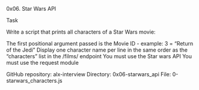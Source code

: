 0x06. Star Wars API

Task

Write a script that prints all characters of a Star Wars movie:

The first positional argument passed is the Movie ID - example: 3 = “Return of the Jedi”
Display one character name per line in the same order as the “characters” list in the /films/ endpoint
You must use the Star wars API
You must use the request module

GitHub repository: alx-interview
Directory: 0x06-starwars_api
File: 0-starwars_characters.js

